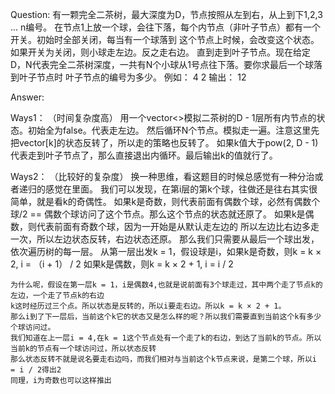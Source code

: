 Question:
    有一颗完全二茶树，最大深度为D，节点按照从左到右，从上到下1,2,3 ... n编号。
    在节点1上放一个球，会往下落，每个内节点（非叶子节点）都有一个开关。初始时全部关闭，每当有一个球落到
    这个节点上时候，会改变这个状态。如果开关为关闭，则小球走左边。反之走右边。
    直到走到叶子节点。现在给定D，N代表完全二茶树深度，一共有N个小球从1号点往下落。要你求最后一个球落到叶子节点时
    叶子节点的编号为多少。
    例如：
    4 2
    输出：
    12

Answer:

Ways1：
    （时间复杂度高）
    用一个vector<>模拟二茶树的D - 1层所有内节点的状态。初始全为false。代表走左边。
    然后循环N个节点。模拟走一遍。注意这里先把vector[k]的状态反转了，所以走的策略也反转了。
    如果k值大于pow(2, D - 1)代表走到叶子节点了，那么直接退出内循环。最后输出k的值就行了。
   
Ways2：
    （比较好的复杂度）
    换一种思维，看这题目的时候总感觉有一种分治或者递归的感觉在里面。
    我们可以发现，在第i层的第k个球，往做还是往右其实很简单，就是看k的奇偶性。
    如果k是奇数，则代表前面有偶数个球，必然有偶数个球/2 == 偶数个球访问了这个节点。那么这个节点的状态就还原了。
    如果k是偶数，则代表前面有奇数个球，因为一开始是从默认走左边的
    所以左边比右边多走一次，所以左边状态反转，右边状态还原。
    那么我们只需要从最后一个球出发，依次遍历树的每一层。
    从第一层出发k = 1，假设球是i，如果k是奇数，则k = k × 2, i = （i + 1） / 2
                                  如果k是偶数，则k = k × 2 + 1, i = i / 2

    为什么呢，假设在第一层k = 1，i是偶数4,也就是说前面有3个球走过，其中两个走了节点k的左边，一个走了节点k的右边
    k这时经历过三个点。所以状态是反转的，所以i要走右边。所以k = k × 2 + 1。
    那么i到了下一层后，当前这个k它的状态又是怎么样的呢？所以我们需要直到当前这个k有多少个球访问过。
    我们知道在上一层i = 4,在k = 1这个节点处有一个走了k的右边，到达了当前k的节点。所以当前k的节点有一个球访问过，所以状态反转
    那么状态反转不就是说名要走右边吗，而我们相对与当前这个k节点来说，是第二个球，所以i = i / 2得出2
    同理，i为奇数也可以这样推出


